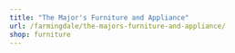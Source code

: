 ```yaml
---
title: "The Major's Furniture and Appliance"
url: /farmingdale/the-majors-furniture-and-appliance/
shop: furniture
---
```

